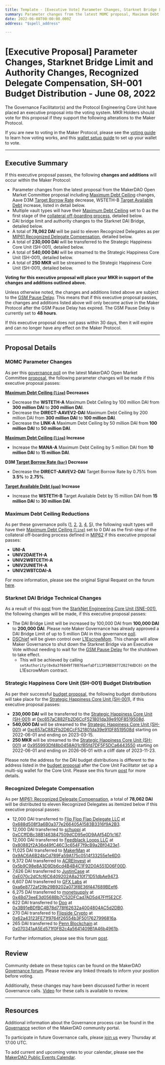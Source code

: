 ```yaml
---
title: Template - [Executive Vote] Parameter Changes, Starknet Bridge Limit and Authority Changes, Recognized Delegate Compensation, SH-001 Budget Distribution - June 08, 2022
summary: Parameter changes from the latest MOMC proposal, Maximum Debt Ceiling changes as the first step of the collateral off-boarding process, increase the Starknet DAI bridge limit and give DSChief control over the L1EscrowMom contract, Recognized Delegate Compensation for May 2022, DAI transfer and set-up of DAI and MKR streams for the Strategic Happiness Core Unit.
date: 2022-06-08T00:00:00.000Z
address: "$spell_address"

---
```

# [Executive Proposal] Parameter Changes, Starknet Bridge Limit and Authority Changes, Recognized Delegate Compensation, SH-001 Budget Distribution - June 08, 2022

The Governance Facilitator(s) and the Protocol Engineering Core Unit have placed an executive proposal into the voting system. MKR Holders should vote for this proposal if they support the following alterations to the Maker Protocol.

If you are new to voting in the Maker Protocol, please see the [voting guide](https://community-development.makerdao.com/en/learn/governance/how-voting-works/) to learn how voting works, and this [wallet setup guide](https://community-development.makerdao.com/en/learn/governance/voting-setup/) to set up your wallet to vote.

---

## Executive Summary

If this executive proposal passes, the following **changes and additions** will occur within the Maker Protocol:
- Parameter changes from the latest proposal from the MakerDAO Open Market Committee proposal including [Maximum Debt Ceiling](https://manual.makerdao.com/module-index/module-dciam#maximum-debt-ceiling-line) changes, Aave D3M [Target Borrow Rate](https://manual.makerdao.com/module-index/module-dai-direct-deposit#target-borrow-rate-bar) decrease, WSTETH-B [Target Available Debt](https://manual.makerdao.com/module-index/module-dciam#target-available-debt-gap) increase, listed in detail below.
- Multiple vault types will have their [Maximum Debt Ceiling](https://manual.makerdao.com/module-index/module-dciam#maximum-debt-ceiling-line) set to 0 as the first stage of the [collateral off-boarding process](https://mips.makerdao.com/mips/details/MIP62), detailed below.
- DAI bridge limit and authority changes to the Starknet DAI Bridge, detailed below.
- A total of **78,062 DAI** will be paid to eleven Recognized Delegates as per [MIP61 Recognized Delegate Compensation](https://mips.makerdao.com/mips/details/MIP61), detailed below.
- A total of **230,000 DAI** will be transferred to the Strategic Happiness Core Unit (SH-001), detailed below.
- A total of **540,000 DAI** will be streamed to the Strategic Happiness Core Unit (SH-001), detailed below.
- A total of **250 MKR** will be streamed to the Strategic Happiness Core Unit (SH-001), detailed below.

**Voting for this executive proposal will place your MKR in support of the changes and additions outlined above.**

Unless otherwise noted, the changes and additions listed above are subject to the [GSM Pause Delay](https://manual.makerdao.com/parameter-index/core/param-gsm-pause-delay). This means that if this executive proposal passes, the changes and additions listed above will only become active in the Maker Protocol after the GSM Pause Delay has expired. The GSM Pause Delay is currently set to **48 hours**.

If this executive proposal does not pass within 30 days, then it will expire and can no longer have any effect on the Maker Protocol.

---

## Proposal Details

### MOMC Parameter Changes

As per this [governance poll](https://vote.makerdao.com/polling/QmYx9e3k) on the latest MakerDAO Open Market Committee [proposal](https://forum.makerdao.com/t/parameter-changes-proposal-ppg-omc-001-27-may-2022/15410), the following parameter changes will be made if this executive proposal passes:

**[Maximum Debt Ceiling (`line`)](https://manual.makerdao.com/module-index/module-dciam#maximum-debt-ceiling-line) Decreases**
- Decrease the **WSTETH-A** Maximum Debt Ceiling by 100 million DAI from **300 million DAI** to **200 million DAI**.
- Decrease the **DIRECT-AAVEV2-DAI** Maximum Debt Ceiling by 200 million DAI from **300 million DAI** to **100 million DAI**.
- Decrease the **LINK-A** Maximum Debt Ceiling by 50 million DAI from **100 million DAI** to **50 million DAI**.

**[Maximum Debt Ceiling (`line`)](https://manual.makerdao.com/module-index/module-dciam#maximum-debt-ceiling-line) Increase**
- Increase the **MANA-A** Maximum Debt Ceiling by 5 million DAI from **10 million DAI** to **15 million DAI**.

**D3M [Target Borrow Rate (`bar`)](https://manual.makerdao.com/module-index/module-dai-direct-deposit#target-borrow-rate-bar) Decrease**
- Decrease the **DIRECT-AAVEV2-DAI** Target Borrow Rate by 0.75% from **3.5%** to **2.75%**.

**[Target Available Debt (`gap`)](https://manual.makerdao.com/module-index/module-dciam#target-available-debt-gap) Increase**
- Increase the **WSTETH-B** Target Available Debt by 15 million DAI from **15 million DAI** to **30 million DAI**.

### Maximum Debt Ceiling Reductions

As per these governance polls ([1](https://vote.makerdao.com/polling/QmSfLS6V), [2](https://vote.makerdao.com/polling/QmQUozNn), [3](https://vote.makerdao.com/polling/QmY3YsDB), [4](https://vote.makerdao.com/polling/QmUeYVa2), [5](https://vote.makerdao.com/polling/QmZHNkip)), the following vault types will have their [Maximum Debt Ceiling (`line`)](https://manual.makerdao.com/module-index/module-dciam#maximum-debt-ceiling-line) set to 0 DAI as the first-step of the collateral off-boarding process defined in [MIP62](https://mips.makerdao.com/mips/details/MIP62) if this executive proposal passes:

- **UNI-A**
- **UNIV2DAIETH-A**
- **UNIV2WBTCETH-A**
- **UNIV2UNIETH-A**
- **UNIV2WBTCDAI-A**

For more information, please see the original Signal Request on the forum [here](https://forum.makerdao.com/t/signal-request-offboard-uni-univ2daieth-univ2wbtceth-univ2unieth-and-univ2wbtcdai/15160).

### Starknet DAI Bridge Technical Changes

As a result of this [post](https://forum.makerdao.com/t/details-about-spells-to-be-included-in-june-8th-2022-executive-vote/15532) from the [StarkNet Engineering Core Unit (SNE-001)](https://mips.makerdao.com/mips/details/MIP39c2SP19), the following changes will be made, if this executive proposal passes:

- The DAI Bridge Limit will be increased by 100,000 DAI from **100,000 DAI** to **200,000 DAI**. Please note Maker Governance has already approved a DAI Bridge Limit of up to 5 million DAI in this governance [poll](https://vote.makerdao.com/polling/QmUnhQZy).
- [DSChief](https://etherscan.io/address/0x0a3f6849f78076aefaDf113F5BED87720274dDC0) will be given control over [L1EscrowMom](https://etherscan.io/address/0xc238E3D63DfD677Fa0FA9985576f0945C581A266). This change will allow Maker Governance to shut down the Starknet Bridge via an Executive Vote without needing to wait for the [GSM Pause Delay](https://manual.makerdao.com/parameter-index/core/param-gsm-pause-delay) for the shutdown to take effect.
	- This will be achieved by calling `setAuthority(0x0a3f6849f78076aefaDf113F5BED87720274dDC0)` on the L1EscrowMom contract.

### Strategic Happiness Core Unit (SH-001) Budget Distribution

As per their successful [budget proposal](https://mips.makerdao.com/mips/details/MIP40c3SP67), the following budget distributions will take place for the [Strategic Happiness Core Unit (SH-001)](https://mips.makerdao.com/mips/details/MIP39c2SP11), if this executive proposal passes:

* **230,000 DAI** will be transferred to the [Strategic Happiness Core Unit (SH-001)](https://mips.makerdao.com/mips/details/MIP39c2SP11) at [0xc657aC882Fb2D6CcF521801da39e910F8519508d](https://etherscan.io/address/0xc657aC882Fb2D6CcF521801da39e910F8519508d).
* **540,000 DAI** will be streamed to the [Strategic Happiness Core Unit (SH-001)](https://mips.makerdao.com/mips/details/MIP39c2SP11) at [0xc657aC882Fb2D6CcF521801da39e910F8519508d](https://etherscan.io/address/0xc657aC882Fb2D6CcF521801da39e910F8519508d) starting on 2022-06-01 and ending on 2023-03-15.
* **250 MKR** will be streamed to the [Strategic Happiness Core Unit (SH-001)](https://mips.makerdao.com/mips/details/MIP39c2SP11) at [0x955993Df48b0458A01cfB5fd7DF5F5DCa6443550](https://etherscan.io/address/0x955993Df48b0458A01cfB5fd7DF5F5DCa6443550) starting on 2022-06-01 and ending on 2026-06-01 with a cliff date of 2023-11-23.

Please note the address for the DAI budget distributions is different to the address listed in the [budget proposal](https://mips.makerdao.com/mips/details/MIP40c3SP67) after the Core Unit Facilitator set up a multi-sig wallet for the Core Unit. Please see this forum [post](https://forum.makerdao.com/t/mip40c3-sp67-modify-core-unit-budget-strategic-happiness-sh-001/13805/93) for more details.

### Recognized Delegate Compensation

As per [MIP61: Recognized Delegate Compensation](https://mips.makerdao.com/mips/details/MIP61), a total of **78,062 DAI** will be distributed to eleven Recognized Delegates as itemized below if this executive proposal passes:

* 12,000 DAI transferred to [Flip Flop Flap Delegate LLC](https://vote.makerdao.com/address/0xaf8aa6846539033eaf0c3ca4c9c7373e370e039b) at [0x688d508f3a6B0a377e266405A1583B3316f9A2B3](https://etherscan.io/address/0x688d508f3a6B0a377e266405A1583B3316f9A2B3).
* 12,000 DAI transferred to [schuppi](https://vote.makerdao.com/address/0xb21e535fb349e4ef0520318acfe589e174b0126b) at [0xCCffDBc38B1463847509dCD95e0D9AAf54D1c167](https://etherscan.io/address/0xCCffDBc38B1463847509dCD95e0D9AAf54D1c167).
* 12,000 DAI transferred to [Feedblack Loops LLC](https://vote.makerdao.com/address/0x845b36e1e4f41a361dd711bda8ea239bf191fe95) at [0x80882f2A36d49fC46C3c654F7f9cB9a2Bf0423e1](https://etherscan.io/address/0x80882f2A36d49fC46C3c654F7f9cB9a2Bf0423e1).
* 11,025 DAI transferred to [MakerMan](https://vote.makerdao.com/address/0x22d5294a23d49294bf11d9db8beda36e104ad9b3) at [0x9AC6A6B24bCd789Fa59A175c0514f33255e1e6D0](https://etherscan.io/address/0x9AC6A6B24bCd789Fa59A175c0514f33255e1e6D0).
* 9,372 DAI transferred to [ACREInvest](https://vote.makerdao.com/address/0x4d3ac33ab1dd7b0f352b8e590fe8b62c4c39ead5) at [0x5b9C98e8A3D9Db6cd4B4B4C1F92D0A551D06F00D](https://etherscan.io/address/0x5b9C98e8A3D9Db6cd4B4B4C1F92D0A551D06F00D).
* 7,626 DAI transferred to [JustinCase](https://vote.makerdao.com/address/0xcdb792c14391f7115ba77a7cd27f724fc9ea2091) at [0xE070c2dCfcf6C6409202A8a210f71D51dbAe9473](https://etherscan.io/address/0xE070c2dCfcf6C6409202A8a210f71D51dbAe9473).
* 6,607 DAI transferred to [GFX Labs](https://vote.makerdao.com/address/0xf60d7a62c98f65480725255e831de531efe3fe14) at [0xa6e8772af29b29B9202a073f8E36f447689BEef6](https://etherscan.io/address/0xa6e8772af29b29B9202a073f8E36f447689BEef6).
* 6,275 DAI transferred to [monetsupply](https://vote.makerdao.com/address/0x45127ec92b58c3a89e89f63553073adcaf2f1f5f) at [0x4Bd73eeE3d0568Bb7C52DFCad7AD5d47Fff5E2CF](https://etherscan.io/address/0x4Bd73eeE3d0568Bb7C52DFCad7AD5d47Fff5E2CF).
* 622 DAI transferred to [Doo](https://vote.makerdao.com/address/0x8804d391472126da56b9a560aef6c6d5aaa7607b) at [0x3B91eBDfBC4B78d778f62632a4004804AC5d2DB0](https://etherscan.io/address/0x3B91eBDfBC4B78d778f62632a4004804AC5d2DB0).
* 270 DAI transfered to [Flipside Crypto](https://vote.makerdao.com/address/0x84b05b0a30b6ae620f393d1037f217e607ad1b96) at [0x62a43123FE71f9764f26554b3F5017627996816a](https://etherscan.io/address/0x62a43123FE71f9764f26554b3F5017627996816a).
* 265 DAI transferred to [Penn Blockchain](https://vote.makerdao.com/address/0x7ddb50a5b15aea7e7cf9ac8e55a7f9fd9d05ecc6) at [0x070341aA5Ed571f0FB2c4a5641409B1A46b4961b](https://etherscan.io/address/0x070341aA5Ed571f0FB2c4a5641409B1A46b4961b).

For further information, please see this forum [post](https://forum.makerdao.com/t/recognized-delegate-compensation-breakdown-may-2022/15536).

## Review

Community debate on these topics can be found on the MakerDAO [Governance forum](https://forum.makerdao.com/). Please review any linked threads to inform your position before voting.

Additionally, these changes may have been discussed further in recent Governance calls. [Video](https://www.youtube.com/playlist?list=PLLzkWCj8ywWNq5-90-Id6VPSsrk4OWVan) for these calls is available to review.

---

## Resources

Additional information about the Governance process can be found in the [Governance](https://community-development.makerdao.com/en/learn/governance) section of the MakerDAO community portal.

To participate in future Governance calls, please [join us](https://github.com/makerdao/community/tree/master/governance/governance-and-risk-meetings) every Thursday at 17:00 UTC.

To add current and upcoming votes to your calendar, please see the [MakerDAO Public Events Calendar](https://calendar.google.com/calendar/embed?src=makerdao.com_3efhm2ghipksegl009ktniomdk%40group.calendar.google.com&ctz=UTC&mode=week&showCalendars=0&showPrint=0).